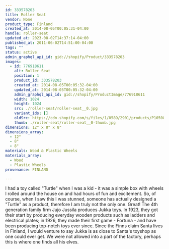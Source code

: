 ```yaml
---
id: 333578203
title: Roller Seat
vendor: None
product_type: Finland
created_at: 2014-08-05T00:05:31-04:00
handle: roller-seat
updated_at: 2023-08-02T14:37:14-04:00
published_at: 2011-06-02T14:51:00-04:00
tags: ""
status: active
admin_graphql_api_id: gid://shopify/Product/333578203
images:
  - id: 776918611
    alt: Roller Seat
    position: 1
    product_id: 333578203
    created_at: 2014-08-05T00:05:32-04:00
    updated_at: 2014-08-05T00:05:32-04:00
    admin_graphql_api_id: gid://shopify/ProductImage/776918611
    width: 1024
    height: 1024
    src: ./roller-seat/roller-seat__0.jpg
    variant_ids: []
    oldSrc: https://cdn.shopify.com/s/files/1/0589/2901/products/P1050800.jpeg?v=1407211532
    thumb: ./roller-seat/roller-seat__0-thumb.jpg
dimensions: 12" x 8" x 8"
dimensions_array:
  - 12"
  - 8"
  - 8"
materials: Wood & Plastic Wheels
materials_array:
  - Wood
  - Plastic Wheels
provenance: FINLAND

---
```


I had a toy called "Turtle" when I was a kid - it was a simple box with wheels I rolled around the house on and had hours of fun and excitement. So, of course, when I saw this I was stunned, someone has actually designed a "Turtle" as a product, therefore I am truly not the only one. Great! The 4th generation family firm Jujo Jussila produces Jukka toys. In 1923, they got their start by producing everyday wooden products such as ladders and electrical plates; in 1926, they made their first game - Fortuna - and have been producing top-notch toys ever since. Since the Finns claim Santa lives in Finland, I would venture to say Jukka is as close to Santa's toyshop as one could ever get. We were not allowed into a part of the factory, perhaps this is where one finds all his elves.
